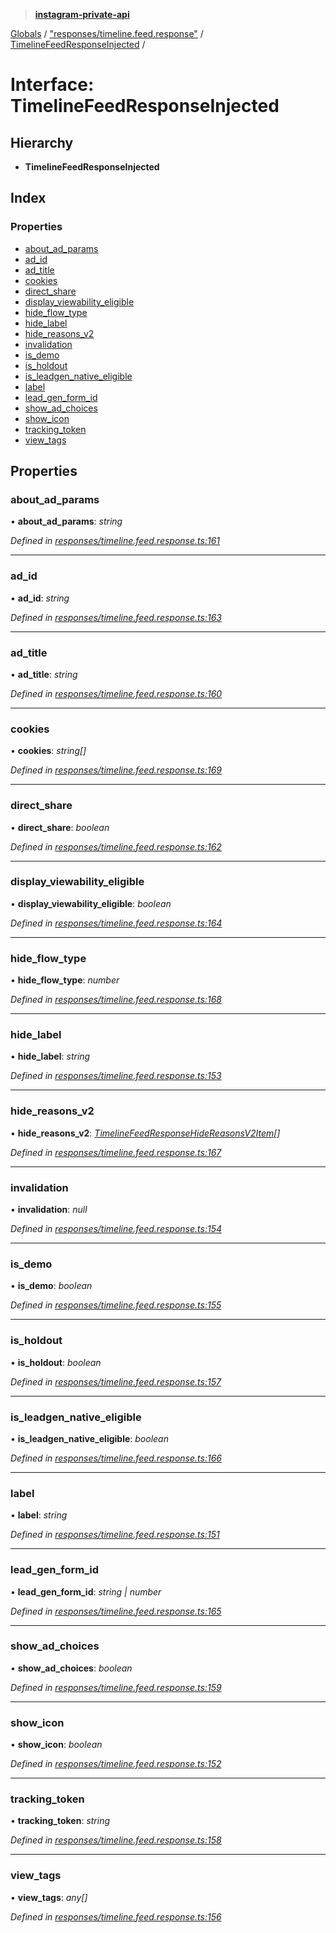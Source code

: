 > **[instagram-private-api](../README.md)**

[Globals](../README.md) / ["responses/timeline.feed.response"](../modules/_responses_timeline_feed_response_.md) / [TimelineFeedResponseInjected](_responses_timeline_feed_response_.timelinefeedresponseinjected.md) /

# Interface: TimelineFeedResponseInjected

## Hierarchy

* **TimelineFeedResponseInjected**

## Index

### Properties

* [about_ad_params](_responses_timeline_feed_response_.timelinefeedresponseinjected.md#about_ad_params)
* [ad_id](_responses_timeline_feed_response_.timelinefeedresponseinjected.md#ad_id)
* [ad_title](_responses_timeline_feed_response_.timelinefeedresponseinjected.md#ad_title)
* [cookies](_responses_timeline_feed_response_.timelinefeedresponseinjected.md#cookies)
* [direct_share](_responses_timeline_feed_response_.timelinefeedresponseinjected.md#direct_share)
* [display_viewability_eligible](_responses_timeline_feed_response_.timelinefeedresponseinjected.md#display_viewability_eligible)
* [hide_flow_type](_responses_timeline_feed_response_.timelinefeedresponseinjected.md#hide_flow_type)
* [hide_label](_responses_timeline_feed_response_.timelinefeedresponseinjected.md#hide_label)
* [hide_reasons_v2](_responses_timeline_feed_response_.timelinefeedresponseinjected.md#hide_reasons_v2)
* [invalidation](_responses_timeline_feed_response_.timelinefeedresponseinjected.md#invalidation)
* [is_demo](_responses_timeline_feed_response_.timelinefeedresponseinjected.md#is_demo)
* [is_holdout](_responses_timeline_feed_response_.timelinefeedresponseinjected.md#is_holdout)
* [is_leadgen_native_eligible](_responses_timeline_feed_response_.timelinefeedresponseinjected.md#is_leadgen_native_eligible)
* [label](_responses_timeline_feed_response_.timelinefeedresponseinjected.md#label)
* [lead_gen_form_id](_responses_timeline_feed_response_.timelinefeedresponseinjected.md#lead_gen_form_id)
* [show_ad_choices](_responses_timeline_feed_response_.timelinefeedresponseinjected.md#show_ad_choices)
* [show_icon](_responses_timeline_feed_response_.timelinefeedresponseinjected.md#show_icon)
* [tracking_token](_responses_timeline_feed_response_.timelinefeedresponseinjected.md#tracking_token)
* [view_tags](_responses_timeline_feed_response_.timelinefeedresponseinjected.md#view_tags)

## Properties

###  about_ad_params

• **about_ad_params**: *string*

*Defined in [responses/timeline.feed.response.ts:161](https://github.com/dilame/instagram-private-api/blob/01eb399/src/responses/timeline.feed.response.ts#L161)*

___

###  ad_id

• **ad_id**: *string*

*Defined in [responses/timeline.feed.response.ts:163](https://github.com/dilame/instagram-private-api/blob/01eb399/src/responses/timeline.feed.response.ts#L163)*

___

###  ad_title

• **ad_title**: *string*

*Defined in [responses/timeline.feed.response.ts:160](https://github.com/dilame/instagram-private-api/blob/01eb399/src/responses/timeline.feed.response.ts#L160)*

___

###  cookies

• **cookies**: *string[]*

*Defined in [responses/timeline.feed.response.ts:169](https://github.com/dilame/instagram-private-api/blob/01eb399/src/responses/timeline.feed.response.ts#L169)*

___

###  direct_share

• **direct_share**: *boolean*

*Defined in [responses/timeline.feed.response.ts:162](https://github.com/dilame/instagram-private-api/blob/01eb399/src/responses/timeline.feed.response.ts#L162)*

___

###  display_viewability_eligible

• **display_viewability_eligible**: *boolean*

*Defined in [responses/timeline.feed.response.ts:164](https://github.com/dilame/instagram-private-api/blob/01eb399/src/responses/timeline.feed.response.ts#L164)*

___

###  hide_flow_type

• **hide_flow_type**: *number*

*Defined in [responses/timeline.feed.response.ts:168](https://github.com/dilame/instagram-private-api/blob/01eb399/src/responses/timeline.feed.response.ts#L168)*

___

###  hide_label

• **hide_label**: *string*

*Defined in [responses/timeline.feed.response.ts:153](https://github.com/dilame/instagram-private-api/blob/01eb399/src/responses/timeline.feed.response.ts#L153)*

___

###  hide_reasons_v2

• **hide_reasons_v2**: *[TimelineFeedResponseHideReasonsV2Item](_responses_timeline_feed_response_.timelinefeedresponsehidereasonsv2item.md)[]*

*Defined in [responses/timeline.feed.response.ts:167](https://github.com/dilame/instagram-private-api/blob/01eb399/src/responses/timeline.feed.response.ts#L167)*

___

###  invalidation

• **invalidation**: *null*

*Defined in [responses/timeline.feed.response.ts:154](https://github.com/dilame/instagram-private-api/blob/01eb399/src/responses/timeline.feed.response.ts#L154)*

___

###  is_demo

• **is_demo**: *boolean*

*Defined in [responses/timeline.feed.response.ts:155](https://github.com/dilame/instagram-private-api/blob/01eb399/src/responses/timeline.feed.response.ts#L155)*

___

###  is_holdout

• **is_holdout**: *boolean*

*Defined in [responses/timeline.feed.response.ts:157](https://github.com/dilame/instagram-private-api/blob/01eb399/src/responses/timeline.feed.response.ts#L157)*

___

###  is_leadgen_native_eligible

• **is_leadgen_native_eligible**: *boolean*

*Defined in [responses/timeline.feed.response.ts:166](https://github.com/dilame/instagram-private-api/blob/01eb399/src/responses/timeline.feed.response.ts#L166)*

___

###  label

• **label**: *string*

*Defined in [responses/timeline.feed.response.ts:151](https://github.com/dilame/instagram-private-api/blob/01eb399/src/responses/timeline.feed.response.ts#L151)*

___

###  lead_gen_form_id

• **lead_gen_form_id**: *string | number*

*Defined in [responses/timeline.feed.response.ts:165](https://github.com/dilame/instagram-private-api/blob/01eb399/src/responses/timeline.feed.response.ts#L165)*

___

###  show_ad_choices

• **show_ad_choices**: *boolean*

*Defined in [responses/timeline.feed.response.ts:159](https://github.com/dilame/instagram-private-api/blob/01eb399/src/responses/timeline.feed.response.ts#L159)*

___

###  show_icon

• **show_icon**: *boolean*

*Defined in [responses/timeline.feed.response.ts:152](https://github.com/dilame/instagram-private-api/blob/01eb399/src/responses/timeline.feed.response.ts#L152)*

___

###  tracking_token

• **tracking_token**: *string*

*Defined in [responses/timeline.feed.response.ts:158](https://github.com/dilame/instagram-private-api/blob/01eb399/src/responses/timeline.feed.response.ts#L158)*

___

###  view_tags

• **view_tags**: *any[]*

*Defined in [responses/timeline.feed.response.ts:156](https://github.com/dilame/instagram-private-api/blob/01eb399/src/responses/timeline.feed.response.ts#L156)*